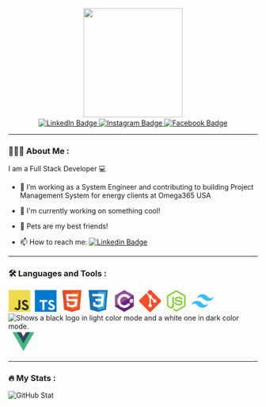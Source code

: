 <div id="header" style="marginBottom:0" align="center">
  <!--<img src="https://media.giphy.com/media/zhYSVCirREeIZtONCI/giphy.gif" width="180" height="180"/>-->
  
  <img src="https://media.giphy.com/media/gjrYDwbjnK8x36xZIO/giphy.gif" width="200" height="220"/>
</div>
<div id="badges" align="center">
  <a href="https://www.linkedin.com/in/quachthientai/">
    <img src="https://img.shields.io/badge/LinkedIn-blue?style=for-the-badge&logo=linkedin&logoColor=white" alt="LinkedIn Badge"/>
  </a>
  <a href="https://instagram.com/q_tt.tyler">
    <img src="https://img.shields.io/badge/Instagram-red?logo=Instagram&logoColor=white&style=for-the-badge" alt="Instagram Badge"/>
  </a>
  <a href="https://www.facebook.com/qTai1337/">
    <img src="https://img.shields.io/badge/Facebook-blue?logo=Facebook&logoColor=white&style=for-the-badge" alt="Facebook Badge"/>
  </a>
  
</div>

---

### 👨🏻‍💻 About Me :
I am a Full Stack Developer 💻

- :telescope: I’m working as a System Engineer and contributing to building Project Management System for energy clients at Omega365 USA

- :seedling: I'm currently working on something cool!

- 🐶 Pets are my best friends!

- :mailbox: How to reach me: [![Linkedin Badge](https://img.shields.io/badge/-quachthientai-blue?style=flat&logo=Linkedin&logoColor=white)](https://www.linkedin.com/in/quachthientai/)

---

### :hammer_and_wrench: Languages and Tools :

<div>
  <img src="https://raw.githubusercontent.com/devicons/devicon/1119b9f84c0290e0f0b38982099a2bd027a48bf1/icons/javascript/javascript-original.svg" title="JavaScript" alt="JavaScript" width="45" height="45"/>&nbsp;
  <img src="https://raw.githubusercontent.com/devicons/devicon/1119b9f84c0290e0f0b38982099a2bd027a48bf1/icons/typescript/typescript-original.svg" title="TypeScript" alt="TypeScript" width="45" height="45"/>&nbsp;
  <img  src="https://raw.githubusercontent.com/devicons/devicon/1119b9f84c0290e0f0b38982099a2bd027a48bf1/icons/html5/html5-original.svg" title="HTML" alt="HTML" width="45" height="45"/>&nbsp;
  <img  src="https://raw.githubusercontent.com/devicons/devicon/1119b9f84c0290e0f0b38982099a2bd027a48bf1/icons/css3/css3-original.svg" title="CSS" alt="CSS" width="45" height="45"/>&nbsp;
  <img  src="https://raw.githubusercontent.com/devicons/devicon/1119b9f84c0290e0f0b38982099a2bd027a48bf1/icons/csharp/csharp-original.svg" title="CSharp" alt="CSharp" width="45" height="45"/>&nbsp;
  <img  src="https://raw.githubusercontent.com/devicons/devicon/1119b9f84c0290e0f0b38982099a2bd027a48bf1/icons/git/git-original.svg" title="Git" alt="Git" width="45" height="45"/>&nbsp;
  <img  src="https://raw.githubusercontent.com/devicons/devicon/1119b9f84c0290e0f0b38982099a2bd027a48bf1/icons/nodejs/nodejs-original.svg" title="Nodejs" alt="Nodejs" width="45" height="45"/>&nbsp;
  <img  src="https://raw.githubusercontent.com/devicons/devicon/1119b9f84c0290e0f0b38982099a2bd027a48bf1/icons/tailwindcss/tailwindcss-plain.svg" title="Tailwind" alt="Tailwind" width="45" height="45"/>&nbsp;
  <picture>
    <source media="(prefers-color-scheme: dark)" srcset="https://logodix.com/logo/696508.png" width="45" height="45">
    <source media="(prefers-color-scheme: light)" srcset="https://raw.githubusercontent.com/devicons/devicon/1119b9f84c0290e0f0b38982099a2bd027a48bf1/icons/microsoftsqlserver/microsoftsqlserver-plain.svg" width="50" height="50" >
    <img alt="Shows a black logo in light color mode and a white one in dark color mode." src="https://i.pinimg.com/originals/c7/28/0c/c7280cbc0bdd4608d6c09cd89ae9c4ca.png">
  </picture>&nbsp;
  <img  src="https://raw.githubusercontent.com/devicons/devicon/1119b9f84c0290e0f0b38982099a2bd027a48bf1/icons/vuejs/vuejs-original.svg" title="CSharp" alt="CSharp" width="45" height="45"/>&nbsp;
</div>

---

### :fire: My Stats :
![GitHub Stat](http://github-profile-summary-cards.vercel.app/api/cards/profile-details?username=quachthientai&theme=nord_dark)
